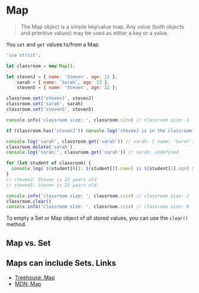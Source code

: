 # Map
> The Map object is a simple key/value map. Any value (both objects and primitive values) may be used as either a key or a value.

You `set` and `get` values to/from a Map.

```javascript 
'use strict';

let classroom = new Map();

let stevenJ = { name: 'Steven', age: 22 },
    sarah = { name: 'Sarah', age: 23 },
    stevenS = { name: 'Steven', age: 22 };

classroom.set('stevenJ', stevenJ)
classroom.set('sarah', sarah)
classroom.set('stevenS', stevenS)

console.info('classroom size: ', classroom.size) // classroom size: 3

if (classroom.has('stevenJ')) console.log('stevenJ is in the classroom') // stevenJ is in the classroom

console.log('sarah', classroom.get('sarah')) // sarah: { name: 'Sarah', age: 23 } 
classroom.delete('sarah')
console.log('sarah:', classroom.get('sarah')) // sarah: undefined

for (let student of classroom) {
  console.log(`${student[0]}: ${student[1].name} is ${student[1].age} years old`)
}
// stevenJ: Steven is 22 years old            
// stevenS: Steven is 22 years old

console.info('classroom size: ', classroom.size) // classroom size: 2
classroom.clear()
console.info('classroom size: ', classroom.size) // classroom size: 0

```

To empty a Set or Map object of all stored values, you can use the `clear()` method.

## Map vs. Set
Maps can include Sets.
Links
---
- [Treehouse: Map](https://teamtreehouse.com/library/map)
- [MDN: Map](https://developer.mozilla.org/en-US/docs/Web/JavaScript/Reference/Global_Objects/Map)